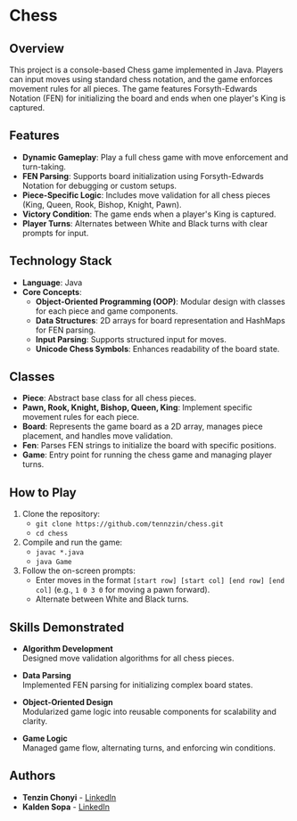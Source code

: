 # Chess

## Overview

This project is a console-based Chess game implemented in Java. Players can input moves using standard chess notation, and the game enforces movement rules for all pieces. The game features Forsyth-Edwards Notation (FEN) for initializing the board and ends when one player's King is captured.

## Features
- **Dynamic Gameplay**: Play a full chess game with move enforcement and turn-taking.
- **FEN Parsing**: Supports board initialization using Forsyth-Edwards Notation for debugging or custom setups.
- **Piece-Specific Logic**: Includes move validation for all chess pieces (King, Queen, Rook, Bishop, Knight, Pawn).
- **Victory Condition**: The game ends when a player's King is captured.
- **Player Turns**: Alternates between White and Black turns with clear prompts for input.

## Technology Stack
- **Language**: Java
- **Core Concepts**:
  - **Object-Oriented Programming (OOP)**: Modular design with classes for each piece and game components.
  - **Data Structures**: 2D arrays for board representation and HashMaps for FEN parsing.
  - **Input Parsing**: Supports structured input for moves.
  - **Unicode Chess Symbols**: Enhances readability of the board state.

## Classes
- **Piece**: Abstract base class for all chess pieces.
- **Pawn, Rook, Knight, Bishop, Queen, King**: Implement specific movement rules for each piece.
- **Board**: Represents the game board as a 2D array, manages piece placement, and handles move validation.
- **Fen**: Parses FEN strings to initialize the board with specific positions.
- **Game**: Entry point for running the chess game and managing player turns.

## How to Play
1. Clone the repository:
   - `git clone https://github.com/tennzzin/chess.git`
   - `cd chess`
2. Compile and run the game:
   - `javac *.java`
   - `java Game`
3. Follow the on-screen prompts:
   - Enter moves in the format `[start row] [start col] [end row] [end col]` (e.g., `1 0 3 0` for moving a pawn forward).
   - Alternate between White and Black turns.

## Skills Demonstrated
- **Algorithm Development**  
  Designed move validation algorithms for all chess pieces.
  
- **Data Parsing**  
  Implemented FEN parsing for initializing complex board states.
  
- **Object-Oriented Design**  
  Modularized game logic into reusable components for scalability and clarity.
  
- **Game Logic**  
  Managed game flow, alternating turns, and enforcing win conditions.

## Authors
- **Tenzin Chonyi** - [LinkedIn](https://www.linkedin.com/in/tenzin-chonyi)
- **Kalden Sopa** - [LinkedIn](https://www.linkedin.com/in/kalden-sopa/)
